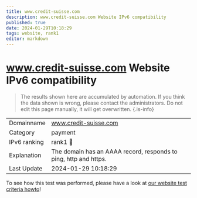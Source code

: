 ```yaml
---
title: www.credit-suisse.com
description: www.credit-suisse.com Website IPv6 compatibility
published: true
date: 2024-01-29T10:18:29
tags: website, rank1
editor: markdown
---
```


# www.credit-suisse.com Website IPv6 compatibility

> The results shown here are accumulated by automation. If you think the data shown is wrong, please contact the administrators. 
> Do not edit this page manually, it will get overwritten.
{.is-info}


|   |   |
| - | - |
| Domainname | www.credit-suisse.com
| Category | payment |
| IPv6 ranking | rank1 :1st_place_medal: |
| Explanation | The domain has an AAAA record, responds to ping, http and https. |
| Last Update | 2024-01-29 10:18:29 |

To see how this test was performed, please have a look at [our website test criteria howto](/howto/testcriteria/website)!

